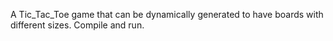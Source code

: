 A Tic_Tac_Toe game that can be dynamically generated to have boards with different sizes. Compile and run.
